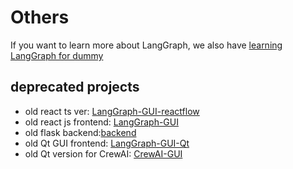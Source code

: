 # Others

If you want to learn more about LangGraph, we also have [learning LangGraph for dummy](https://github.com/LangGraph-GUI/LangGraph-learn)

## deprecated projects

* old react ts ver: [LangGraph-GUI-reactflow](https://github.com/LangGraph-GUI/LangGraph-GUI-reactflow)
* old react js frontend: [LangGraph-GUI](https://github.com/LangGraph-GUI/LangGraph-GUI/tree/0.6.1)
* old flask backend:[backend](https://github.com/LangGraph-GUI/LangGraph-GUI-backend/tree/flask)
* old Qt GUI frontend: [LangGraph-GUI-Qt](https://github.com/LangGraph-GUI/LangGraph-GUI-backend/tree/GUI-Qt)
* old Qt version for CrewAI: [CrewAI-GUI](https://github.com/LangGraph-GUI/CrewAI-GUI)